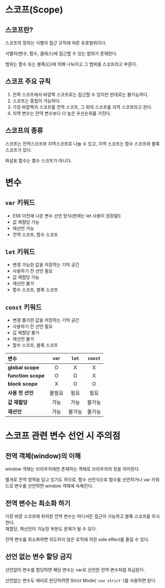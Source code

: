 # 스코프(Scope)

## 스코프란?

스코프의 정의는 식별자 접근 규칙에 따른 유효범위이다.

식별자(변수, 함수, 클래스)에 접근할 수 있는 범위가 존재한다.

범위는 함수 또는 블록({})에 의해 나눠지고 그 범위를 스코프라고 부른다.

## 스코프 주요 규칙

1. 안쪽 스코프에서 바깥쪽 스코프로는 접근할 수 있지만 반대로는 불가능하다.
2. 스코프는 중첩이 가능하다.
3. 가장 바깥쪽의 스코프를 전역 스코프, 그 외의 스코프를 지역 스코프라고 한다.
4. 지역 변수는 전역 변수보다 더 높은 우선순위를 가진다.

## 스코프의 종류

스코프는 전역스코프와 지역스코프로 나눌 수 있고, 지역 스코프는 함수 스코프와 블록 스코프가 있다.

화살표 함수는 함수 스코프가 아니다.

# 변수

## `var` 키워드

- ES6 이전에 나온 변수 선언 방식(현재는 let 사용이 권장됨!)
- 값 재할당 가능
- 재선언 가능
- 전역 스코프, 함수 스코프

## `let` 키워드

- 변경 가능한 값을 저장하는 기억 공간
- 사용하기 전 선언 필요
- 값 재할당 가능
- 재선언 불가
- 함수 스코프, 블록 스코프

## `const` 키워드

- 변경 불가한 값을 저장하는 기억 공간
- 사용하기 전 선언 필요
- 값 재할당 불가
- 재선언 불가
- 함수 스코프, 블록 스코프

| **변수**           | **`var`** | **`let`** | **`const`** |
| :----------------- | :-------: | :-------: | :---------: |
| **global scope**   |     O     |     X     |      X      |
| **function scope** |     O     |     O     |      X      |
| **block scope**    |     X     |     O     |      O      |
| **사용 전 선언**   |  불필요   |   필요    |    필요     |
| **값 재할당**      |   가능    |   가능    |   불가능    |
| **재선언**         |   가능    |  불가능   |   불가능    |

# 스코프 관련 변수 선언 시 주의점

## 전역 객체(window)의 이해

window 객체는 브라우저에만 존재하는 객체로 브라우저의 창을 의미한다.

별개로 전역 영역을 담고 있기도 하므로, 함수 선언식으로 함수를 선언하거나 var 키워드로 변수를 선언하면 window 객체에 속해진다.

## 전역 변수는 최소화 하기

가장 바깥 스코프에 위치한 전역 변수는 어디서든 접근이 가능하고 블록 스코프를 무시한다.  
재할당, 재선언이 가능한 부분도 문제가 될 수 있다.

전역 변수를 최소화하면 의도하지 않은 로직에 의한 side effect를 줄일 수 있다.

## 선언 없는 변수 할당 금지

선언없이 변수를 할당하면 해당 변수는 var로 선언한 전역 변수처럼 취급된다.

선언없는 변수도 에러로 판단하려면 Strict Mode(`'use strict'`)를 사용하면 된다.
